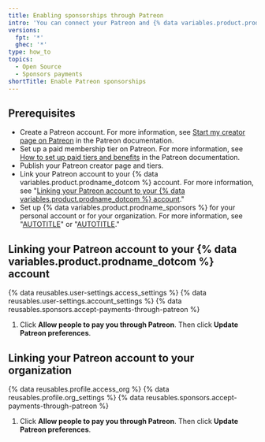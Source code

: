 ```yaml
---
title: Enabling sponsorships through Patreon
intro: 'You can connect your Patreon and {% data variables.product.prodname_dotcom %} accounts to receive {% data variables.product.prodname_sponsors %} sponsorships through Patreon.'
versions:
  fpt: '*'
  ghec: '*'
type: how_to
topics:
  - Open Source
  - Sponsors payments
shortTitle: Enable Patreon sponsorships
---
```


## Prerequisites

* Create a Patreon account. For more information, see [Start my creator page on Patreon](https://support.patreon.com/hc/en-us/articles/115002958403-Start-my-creator-page-on-Patreon) in the Patreon documentation.
* Set up a paid membership tier on Patreon. For more information, see [How to set up paid tiers and benefits](https://support.patreon.com/hc/en-us/articles/203913559-How-to-set-up-paid-tiers-and-benefits) in the Patreon documentation.
* Publish your Patreon creator page and tiers.
* Link your Patreon account to your {% data variables.product.prodname_dotcom %} account. For more information, see "[Linking your Patreon account to your {% data variables.product.prodname_dotcom %} account](#linking-your-patreon-account-to-your-github-account)."
* Set up {% data variables.product.prodname_sponsors %} for your personal account or for your organization. For more information, see "[AUTOTITLE](/sponsors/receiving-sponsorships-through-github-sponsors/setting-up-github-sponsors-for-your-personal-account)" or "[AUTOTITLE](/sponsors/receiving-sponsorships-through-github-sponsors/setting-up-github-sponsors-for-your-organization)."

## Linking your Patreon account to your {% data variables.product.prodname_dotcom %} account

{% data reusables.user-settings.access_settings %}
{% data reusables.user-settings.account_settings %}
{% data reusables.sponsors.accept-payments-through-patreon %}
1. Click **Allow people to pay you through Patreon**. Then click **Update Patreon preferences**.

## Linking your Patreon account to your organization

{% data reusables.profile.access_org %}
{% data reusables.profile.org_settings %}
{% data reusables.sponsors.accept-payments-through-patreon %}
1. Click **Allow people to pay you through Patreon**. Then click **Update Patreon preferences**.
